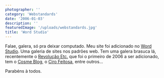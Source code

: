 ```yaml
---
photographer: ''
category: 'Webstandards'
date: '2006-01-03'
description: ''
featuredImage: '/uploads/webstandards.jpg'
title: 'Word Studio'
---
```


Falae, galera, só pra deixar computado. Meu site foi adicionado no [Word Studio](http://www.wordstudio.wz.cz/). Uma galeria de sites nos padrões web. Tem uma galera brasuca lá, recentemente o [Revolução Etc.](http://www.revolucao.etc.br/) que foi o primeiro de 2006 a ser adicionado, tem o [Cosme Blog](http://www.wordstudio.wz.cz/galerie/cosme-blog), o [Ciro Feitosa](http://www.wordstudio.wz.cz/galerie/ciro-feitosa), entre outros...

Parabéns à todos.
